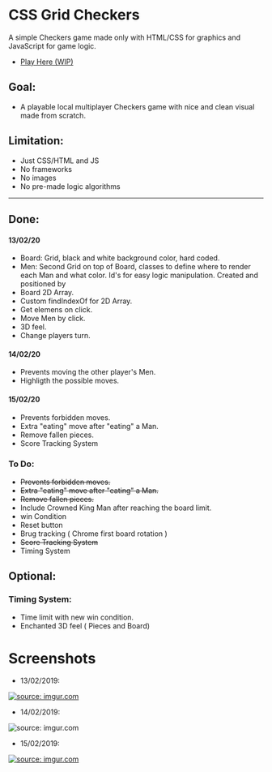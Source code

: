 # CSS Grid Checkers

A simple Checkers game made only with HTML/CSS for graphics and JavaScript for game logic.

- <a href="https://lufemas.github.io/CSS-Grid-Checkers/">Play Here (WIP)</a>

## Goal:
-   A playable local multiplayer Checkers game with nice and clean visual made from scratch.

## Limitation:
-   Just CSS/HTML and JS
-   No frameworks
-   No images
-   No pre-made logic algorithms

<hr>

## Done:
#### 13/02/20
-   Board: Grid, black and white background color, hard coded.
-   Men: Second Grid on top of Board, classes to define where to render each Man and what color. Id's for easy logic manipulation. Created and positioned by
-   Board 2D Array.
-   Custom findIndexOf for 2D Array.
-   Get elemens on click.
-   Move Men by click.
-   3D feel.
-   Change players turn.
#### 14/02/20
-   Prevents moving the other player's Men.
-   Highligth the possible moves.
#### 15/02/20
-   Prevents forbidden moves.
-   Extra "eating" move after "eating" a Man.
-   Remove fallen pieces.
-   Score Tracking System

### To Do:
-   ~~Prevents forbidden moves.~~
-   ~~Extra "eating" move after "eating" a Man.~~
-   ~~Remove fallen pieces.~~
-   Include Crowned King Man after reaching the board limit.
-   win Condition
-   Reset button
-   Brug tracking ( Chrome first board rotation )
-   ~~Score Tracking System~~
-   Timing System

## Optional:
### Timing System:
-   Time limit with new win condition.
-   Enchanted 3D feel ( Pieces and Board) 

# Screenshots
-   13/02/2019:

<a href="https://i.imgur.com/SwwYhma.gif"><img src="https://i.imgur.com/edEZH8d.gif" title="source: imgur.com" /></a>

-   14/02/2019:

<img src="https://i.imgur.com/sp1DTK3.png" title="source: imgur.com" />

-   15/02/2019:

<a href="https://imgur.com/xKWEuPu"><img src="https://i.imgur.com/RPrDEdd.gif" title="source: imgur.com" /></a>

